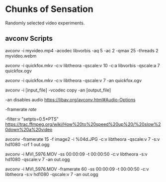 # Chunks of Sensation

Randomly selected video experiments.

## avconv Scripts 

avconv -i myvideo.mp4 -acodec libvorbis -aq 5 -ac 2 -qmax 25 -threads 2 myvideo.webm

avconv -i quickfox.mkv -c:v libtheora -qscale:v 10 -c:a libvorbis -qscale:a 7 quickfox.ogv

avconv -i quickfox.mkv -c:v libtheora -qscale:v 7 -an quickfox.ogv

avconv -i [input_file] -vcodec copy -an [output_file]

-an disables audio
https://libav.org/avconv.html#Audio-Options

-framerate _rate_

-filter:v "setpts=0.5*PTS"
https://trac.ffmpeg.org/wiki/How%20to%20speed%20up%20/%20slow%20down%20a%20video

avconv -framerate 15 -f image2 -i %04d.JPG -c:v libtheora -qscale:v 7 -s:v hd1080 -crf 1 out.ogg

avconv -i MVI_5976.MOV -ss 00:00:09 -t 00:00:50 -c:v libtheora -s:v hd1080 -qscale:v 7 -an out.ogg

avconv -i MVI_5976.MOV -framerate 60 -ss 00:00:09 -t 00:00:50 -c:v libtheora -s:v hd1080 -qscale:v 7 -an out.ogg
